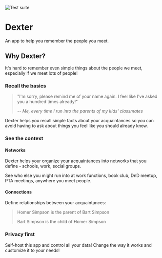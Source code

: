![Test suite](https://github.com/jgerace/dexter/actions/workflows/tests.yml/badge.svg)

# Dexter
An app to help you remember the people you meet.

## Why Dexter?

It's hard to remember even simple things about the people we meet, especially if we meet lots of people!

### Recall the basics

> "I'm sorry, please remind me of your name again. I feel like I've asked you a hundred times already!"
> 
> -- <cite>Me, every time I run into the parents of my kids' classmates</cite>

Dexter helps you recall simple facts about your acquaintances so you can avoid having to ask about things you feel like you should already know.

### See the context

#### Networks
Dexter helps your organize your acquaintances into networks that you define - schools, work, social groups.

See who else you might run into at work functions, book club, DnD meetup, PTA meetings, anywhere you meet people.

#### Connections

Define relationships between your acquaintances:

> Homer Simpson is the parent of Bart Simpson
> 
> Bart Simpson is the child of Homer Simpson

### Privacy first

Self-host this app and control all your data! Change the way it works and customize it to your needs!
